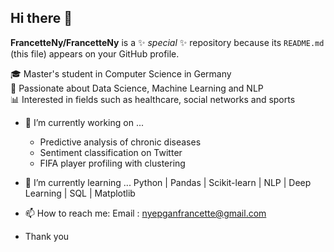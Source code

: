 ## Hi there 👋

**FrancetteNy/FrancetteNy** is a ✨ _special_ ✨ repository because its `README.md` (this file) appears on your GitHub profile.

🎓 Master's student in Computer Science in Germany  
🧠 Passionate about Data Science, Machine Learning and NLP  
📊 Interested in fields such as healthcare, social networks and sports
   
- 🔭 I’m currently working on ...
  - Predictive analysis of chronic diseases
  - Sentiment classification on Twitter
  - FIFA player profiling with clustering
    
- 🌱 I’m currently learning ...
  Python | Pandas | Scikit-learn | NLP | Deep Learning | SQL | Matplotlib
  
- 📫 How to reach me: Email : nyepganfrancette@gmail.com

- Thank you 

